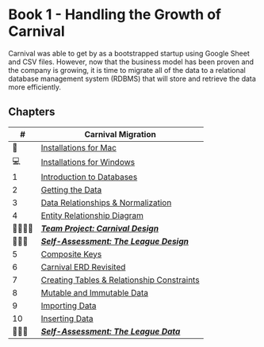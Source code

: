 # Book 1 - Handling the Growth of Carnival

Carnival was able to get by as a bootstrapped startup using Google Sheet and CSV files. However, now that the business model has been proven and the company is growing, it is time to migrate all of the data to a relational database management system (RDBMS) that will store and retrieve the data more efficiently.

## Chapters

| #  | Carnival Migration |
|--|--|
| 🍎 | [Installations for Mac](./chapters/GETTING_STARTED_MAC.md) |
| 💻 | [Installations for Windows](./chapters/GETTING_STARTED_WINDOWS.md) |
| 1 | [Introduction to Databases](./chapters/DATABASE_INTRODUCTION.md) |
| 2 | [Getting the Data](./chapters/EXPLORE_CSV.md) |
| 3 | [Data Relationships &amp; Normalization](./chapters/NORMALIZATION.md) |
| 4 | [Entity Relationship Diagram](./chapters/ERD.md) |
| 👨‍👨‍👦‍👦 | [**_Team Project: Carnival Design_**](./chapters/CARNIVAL_DESIGN.md) |
| 👩🏾‍🎓 | [**_Self-Assessment: The League Design_**](./chapters/LEAGUE_DESIGN.md) |
| 5 | [Composite Keys](./chapters/ERD_COMPOSITE_KEYS.md) |
| 6 | [Carnival ERD Revisited](./chapters/CARNIVAL_COMPOSITE_KEYS.md) |
| 7 | [Creating Tables &amp; Relationship Constraints](./chapters/CREATE_TABLES_COLUMNS.md) |
| 8 | [Mutable and Immutable Data](./chapters/MUTABILITY.md) |
| 9 | [Importing Data](./chapters/IMPORTING.md) |
| 10 | [Inserting Data](./chapters/INSERTS.md) |
| 👩🏾‍🎓 | [**_Self-Assessment: The League Data_**](./chapters/LEAGUE_INSERTS.md) |
